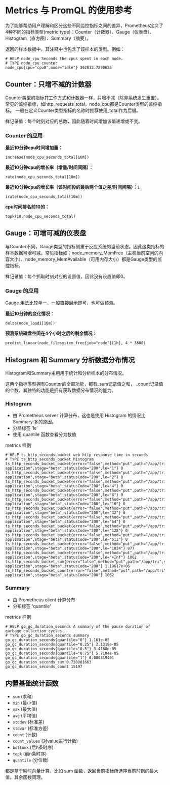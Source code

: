 # Metrics 与 PromQL 的使用参考

为了能够帮助用户理解和区分这些不同监控指标之间的差异，Prometheus定义了4种不同的指标类型\(metric type\)：Counter（计数器）、Gauge（仪表盘）、Histogram（直方图）、Summary（摘要）。

返回的样本数据中，其注释中也包含了该样本的类型。例如：

```text
# HELP node_cpu Seconds the cpus spent in each mode.
# TYPE node_cpu counter
node_cpu{cpu="cpu0",mode="idle"} 362812.7890625
```

## Counter：只增不减的计数器

Counter类型的指标其工作方式和计数器一样，只增不减（除非系统发生重置）。常见的监控指标，如http\_requests\_total，node\_cpu都是Counter类型的监控指标。 一般在定义Counter类型指标的名称时推荐使用\_total作为后缀。

样记录值：每个时刻对应的总数，因此随着时间增加该值递增或不变。

### Counter 的应用

**最近10分钟cpu时间增加量：**

```text
increase(node_cpu_seconds_total[10m])
```

**最近10分钟cpu的增长率（增量/时间间隔）：**

```text
rate(node_cpu_seconds_total[10m])
```

**最近10分钟cpu的增长率（该时间段的最后两个值之差/时间间隔）：**`i`

```text
irate(node_cpu_seconds_total[10m])
```

**cpu时间排名前10的：**

```text
topk(10,node_cpu_seconds_total)
```

## Gauge：可增可减的仪表盘

与Counter不同，Gauge类型的指标侧重于反应系统的当前状态。因此这类指标的样本数据可增可减。常见指标如：node\_memory\_MemFree（主机当前空闲的内容大小）、node\_memory\_MemAvailable（可用内存大小）都是Gauge类型的监控指标。

样记录值：每个抓取时刻对应的设置值，因此没有设置值即0。

### Gauge 的应用

Gauge 用法比较单一，一般直接展示即可，也可做预测。

**最近10分钟的变化情况**：

```text
delta(node_load1[10m])
```

**预测系统磁盘空间在4个小时之后的剩余情况：**

```text
predict_linear(node_filesystem_free{job="node"}[1h], 4 * 3600)
```

## Histogram 和 Summary 分析数据分布情况

Histogram和Summary主用用于统计和分析样本的分布情况。

这两个指标类型拥有Counter的全部功能，都有\_sum记录值之和， \_count记录值的个数，其独特的功能是拥有获取数据分布情况的能力。

### Histogram

* 由 Prometheus server 计算分布，这也是使用 Histogram 的情况比 Summary 多的原因。
* 分桶标签 ‘le’
* 使用 quantile 函数查看分为数值

metrics 样例

```text
# HELP ts_http_seconds_bucket web http response time in seconds
# TYPE ts_http_seconds_bucket histogram
ts_http_seconds_bucket_bucket{error="false",method="put",path="/app/tri",serverName="Java-application",stage="beta",statusCode="200",le="1"} 0
ts_http_seconds_bucket_bucket{error="false",method="put",path="/app/tri",serverName="Java-application",stage="beta",statusCode="200",le="2"} 0
ts_http_seconds_bucket_bucket{error="false",method="put",path="/app/tri",serverName="Java-application",stage="beta",statusCode="200",le="4"} 0
ts_http_seconds_bucket_bucket{error="false",method="put",path="/app/tri",serverName="Java-application",stage="beta",statusCode="200",le="8"} 0
ts_http_seconds_bucket_bucket{error="false",method="put",path="/app/tri",serverName="Java-application",stage="beta",statusCode="200",le="16"} 0
ts_http_seconds_bucket_bucket{error="false",method="put",path="/app/tri",serverName="Java-application",stage="beta",statusCode="200",le="32"} 0
ts_http_seconds_bucket_bucket{error="false",method="put",path="/app/tri",serverName="Java-application",stage="beta",statusCode="200",le="64"} 0
ts_http_seconds_bucket_bucket{error="false",method="put",path="/app/tri",serverName="Java-application",stage="beta",statusCode="200",le="128"} 0
ts_http_seconds_bucket_bucket{error="false",method="put",path="/app/tri",serverName="Java-application",stage="beta",statusCode="200",le="512"} 0
ts_http_seconds_bucket_bucket{error="false",method="put",path="/app/tri",serverName="Java-application",stage="beta",statusCode="200",le="1024"} 877
ts_http_seconds_bucket_bucket{error="false",method="put",path="/app/tri",serverName="Java-application",stage="beta",statusCode="200",le="+Inf"} 1062
ts_http_seconds_bucket_sum{error="false",method="put",path="/app/tri",serverName="Java-application",stage="beta",statusCode="200"} 1.19617e+06
ts_http_seconds_bucket_count{error="false",method="put",path="/app/tri",serverName="Java-application",stage="beta",statusCode="200"} 1062
```

### Summary

* 由 Prometheus client 计算分布
* 分布标签 'quantile'

metrics 样例

```text
# HELP go_gc_duration_seconds A summary of the pause duration of garbage collection cycles.
# TYPE go_gc_duration_seconds summary
go_gc_duration_seconds{quantile="0"} 1.161e-05
go_gc_duration_seconds{quantile="0.25"} 2.1318e-05
go_gc_duration_seconds{quantile="0.5"} 3.4168e-05
go_gc_duration_seconds{quantile="0.75"} 5.7184e-05
go_gc_duration_seconds{quantile="1"} 0.000319401
go_gc_duration_seconds_sum 0.720901663
go_gc_duration_seconds_count 15197
```

## 内置基础统计函数

* `sum` \(求和\)
* `min` \(最小值\)
* `max` \(最大值\)
* `avg` \(平均值\)
* `stddev` \(标准差\)
* `stdvar` \(标准方差\)
* `count` \(计数\)
* `count_values` \(对value进行计数\)
* `bottomk` \(后n条时序\)
* `topk` \(前n条时序\)
* `quantile` \(分位数\)

都是基于瞬时向量计算。比如 sum 函数，返回当前指标所选序当前时刻的最大值。其余函数同理。



